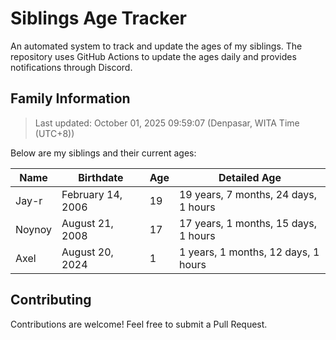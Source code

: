 # Siblings Age Tracker

An automated system to track and update the ages of my siblings. The repository uses GitHub Actions to update the ages daily and provides notifications through Discord.

## Family Information

> Last updated: October 01, 2025 09:59:07 (Denpasar, WITA Time (UTC+8))

Below are my siblings and their current ages:

| Name | Birthdate | Age | Detailed Age |
|------|-----------|-----|-------------|
| Jay-r | February 14, 2006 | 19 | 19 years, 7 months, 24 days, 1 hours |
| Noynoy | August 21, 2008 | 17 | 17 years, 1 months, 15 days, 1 hours |
| Axel | August 20, 2024 | 1 | 1 years, 1 months, 12 days, 1 hours |

## Contributing

Contributions are welcome! Feel free to submit a Pull Request.